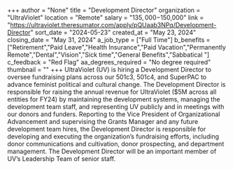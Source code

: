 +++
author = "None"
title = "Development Director"
organization = "UltraViolet"
location = "Remote"
salary = "$135,000-$150,000"
link = "https://ultraviolet.theresumator.com/apply/pQUaab3NPq/Development-Director"
sort_date = "2024-05-23"
created_at = "May 23, 2024"
closing_date = "May 31, 2024"
a_job_type = ["Full Time"]
b_benefits = ["Retirement","Paid Leave","Health Insurance","Paid Vacation","Permanently Remote","Dental","Vision","Sick time","General Benefits","Sabbatical "]
c_feedback = "Red Flag"
aa_degrees_required = "No degree required"
thumbnail = ""
+++
UltraViolet (UV) is hiring a Development Director to oversee fundraising plans across our 501c3, 501c4, and SuperPAC to advance feminist political and cultural change. The Development Director is responsible for raising the annual revenue for UltraViolet ($5M across all entities for FY24) by maintaining the development systems, managing the development team staff, and representing UV publicly and in meetings with our donors and funders. Reporting to the Vice President of Organizational Advancement and supervising the Grants Manager and any future development team hires, the Development Director is responsible for developing and executing the organization’s fundraising efforts, including donor communications and cultivation, donor prospecting, and department management. The Development Director will be an important member of UV’s Leadership Team of senior staff.
